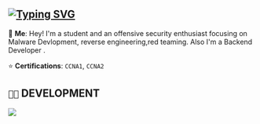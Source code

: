 ## [![Typing SVG](https://readme-typing-svg.demolab.com?font=JetBrains+Mono&weight=2000&pause=1000&width=435&lines=Welcome+to+E1B1g's+Spot!!!;Check+my+Repos+for+some+Malwares;Shadow+Boxing+with+IDA)](https://git.io/typing-svg)

💬 **Me**: Hey! I'm a student and an offensive security enthusiast focusing on Malware Devlopment, reverse engineering,red teaming. Also I'm a Backend Developer .


⭐ **Certifications**: `CCNA1`, `CCNA2`


## `👨‍💻` DEVELOPMENT
[![](https://skillicons.dev/icons?i=c,python,bash,neovim,vim,visualstudio,vscode,windows,js,html,css,mongodb,mysql,nodejs,expressjs)](https://skillicons.dev)
